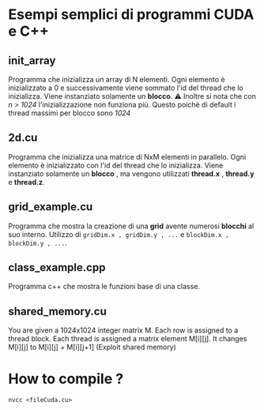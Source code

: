 # Esempi semplici di programmi CUDA e C++

## init_array

Programma che inizializza un array di N elementi. Ogni elemento
è inizializzato a 0 e successivamente viene sommato l'id del thread che lo inizializza.
Viene instanziato solamente un **blocco**.
⚠ Inoltre si nota che con _n > 1024_ l'inizializzazione non funziona più.
Questo poichè di default i thread massimi per blocco sono _1024_

## 2d.cu

Programma che inizializza una matrice di NxM elementi in parallelo. Ogni elemento
è inizializzato con l'id del thread che lo inizializza.
Viene instanziato solamente un **blocco** , ma vengono utilizzati **thread.x** , **thread.y** e **thread.z**. 

## grid_example.cu

Programma che mostra la creazione di una **grid** avente numerosi **blocchi** al suo interno.
Utilizzo di `gridDim.x , gridDim.y , ...` e `blockDim.x , blockDim.y , ...`.

## class_example.cpp

Programma c++ che mostra le funzioni base di una classe.

## shared_memory.cu

You are given a 1024x1024 integer matrix M.
Each row is assigned to a thread block.
Each thread is assigned a matrix element M[i][j].
It changes M[i][j] to M[i][j] + M[i][j+1] (Exploit shared memory)

# How to compile ?

`nvcc <fileCuda.cu>`
